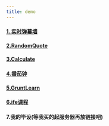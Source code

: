 ```yaml
---
title: demo
---
```

#### [1. 实时弹幕墙](http://htmlpreview.github.io/?https://github.com/scarsu/code_lib/blob/master/project%26module/fcc03-%E5%BC%B9%E5%B9%95%E5%A2%99/index.html)

#### [2.RandomQuote](https://codepen.io/zsy/full/PmpWzz)

#### [3.Calculate](https://codepen.io/zsy/full/EmvpVm)

#### [4.番茄钟](https://codepen.io/zsy/full/zwEpzL/)

#### [5.GruntLearn](https://github.com/scarsu/gruntlearn)

#### [6.ife课程](https://github.com/scarsu/code_lib/tree/master/exercise/ife_baidu/01html.css)

#### 7.我的毕设(等我买的起服务器再放链接吧)